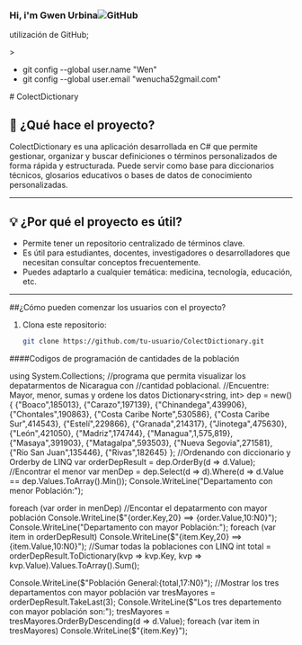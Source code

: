 ### Hi, i'm Gwen Urbina![GitHub](https://github.blog/wp-content/uploads/2024/05/GitHub-for-beginners.png?fit=1600%2C840 "GitHub")
<p>
utilización de GitHub;
</p>>

- git config --global user.name "Wen"
- git config --global user.email "wenucha52gmail.com"
<p>
# ColectDictionary

## 📌 ¿Qué hace el proyecto?

ColectDictionary es una aplicación desarrollada en C# que permite gestionar, organizar y buscar definiciones o términos personalizados de forma rápida y estructurada. Puede servir como base para diccionarios técnicos, glosarios educativos o bases de datos de conocimiento personalizadas.

---

## 💡 ¿Por qué el proyecto es útil?

- Permite tener un repositorio centralizado de términos clave.
- Es útil para estudiantes, docentes, investigadores o desarrolladores que necesitan consultar conceptos frecuentemente.
- Puedes adaptarlo a cualquier temática: medicina, tecnología, educación, etc.

---

##¿Cómo pueden comenzar los usuarios con el proyecto?

1. Clona este repositorio:
   ```bash
   git clone https://github.com/tu-usuario/ColectDictionary.git

####Codigos de programación de cantidades de la población

using System.Collections;
//programa que permita visualizar los depatarmentos de Nicaragua con
//cantidad poblacional.
//Encuentre: Mayor, menor, sumas y ordene los datos
Dictionary<string, int> dep = new()
{
    {"Boaco",185013},
    {"Carazo",197139},
    {"Chinandega",439906},
    {"Chontales",190863},
    {"Costa Caribe Norte",530586},
    {"Costa Caribe Sur",414543},
    {"Estelí",229866},
    {"Granada",214317},
    {"Jinotega",475630},
    {"León",421050},
    {"Madriz",174744},
    {"Managua",1,575,819},
    {"Masaya",391903},
    {"Matagalpa",593503},
    {"Nueva Segovia",271581},
    {"Río San Juan",135446},
    {"Rivas",182645}
};
//Ordenando con diccionario y Orderby de LINQ
var orderDepResult = dep.OrderBy(d => d.Value);
//Encontrar el menor
var menDep = dep.Select(d => d).Where(d => d.Value == dep.Values.ToArray().Min());
Console.WriteLine("Departamento con menor Población:");

foreach (var order in menDep)
//Encontar el depatarmento con mayor población
    Console.WriteLine($"{order.Key,20} ==> {order.Value,10:N0}");
Console.WriteLine("Departamento con mayor Población:");
foreach (var item in orderDepResult)
    Console.WriteLine($"{item.Key,20} ==> {item.Value,10:N0}");
//Sumar todas la poblaciones con LINQ
int total = orderDepResult.ToDictionary(kvp => kvp.Key, kvp => kvp.Value).Values.ToArray().Sum();

Console.WriteLine($"Población General:{total,17:N0}");
//Mostrar los tres departamentos con mayor población 
var tresMayores = orderDepResult.TakeLast(3);
Console.WriteLine($"Los tres departemento con mayor población son:");
tresMayores = tresMayores.OrderByDescending(d => d.Value);
foreach (var item in tresMayores)
    Console.WriteLine($"{item.Key}");


